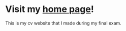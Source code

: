 # Visit my [home page](https://github.com/Lucifer-Wept)!

This is my cv website that I made during my final exam.
